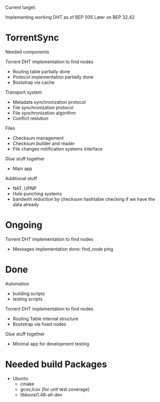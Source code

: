 Current target:

Implementing working DHT as of BEP 005
Later on BEP 32,42

TorrentSync
===========

Needed components

Torrent DHT implementation to find nodes
  * Routing table
    partially done
  * Protocol implementation
    partially done
  * Bootstrap via cache

Transport system
  * Metadata synchronization protocol
  * File synchronization protocol
  * File synchronization algorithm
  * Conflict reslution

Files
  * Checksum management
  * Checksum builder and reader
  * File changes notification systems interface

Glue stuff together
  * Main app
    
Additional stuff
  * NAT, UPNP
  * Hole punching systems
  * bandwith reduction by checksum hashtable checking if we have the data already
  
Ongoing
=======

Torrent DHT implementation to find nodes
  * Messages implementation
    done:
        find_node
        ping

Done
====

Automation
  * building scripts
  * testing scripts

Torrent DHT implementation to find nodes
  * Routing Table internal structure 
  * Bootstrap via fixed nodes
  
Glue stuff together
  * Minimal app for development testing

Needed build Packages
===============

* Ubuntu
    * cmake
    * gcov,lcov (for unit test coverage)
    * libboost1.48-all-dev
